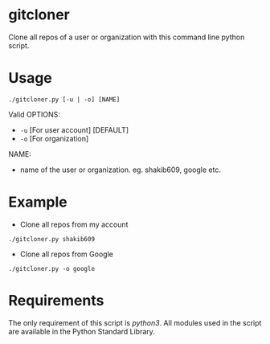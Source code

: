 # gitcloner
Clone all repos of a user or organization with this command line python script.

# Usage
```./gitcloner.py [-u | -o] [NAME]```

Valid OPTIONS:
- `-u` [For user account] [DEFAULT]
- `-o` [For organization]

NAME:
- name of the user or organization. eg. shakib609, google etc.

# Example
- Clone all repos from my account
```
./gitcloner.py shakib609
```
- Clone all repos from Google
```
./gitcloner.py -o google
```

# Requirements
The only requirement of this script is *python3*. All modules used in the script are available in the Python Standard Library.
